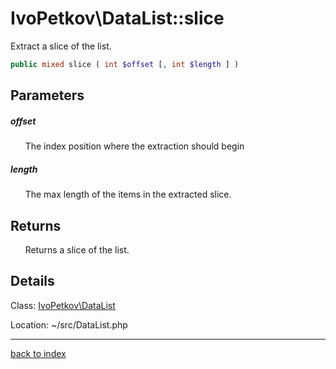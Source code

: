 # IvoPetkov\DataList::slice

Extract a slice of the list.

```php
public mixed slice ( int $offset [, int $length ] )
```

## Parameters

##### offset

&nbsp;&nbsp;&nbsp;&nbsp;&nbsp;&nbsp;The index position where the extraction should begin

##### length

&nbsp;&nbsp;&nbsp;&nbsp;&nbsp;&nbsp;The max length of the items in the extracted slice.

## Returns

&nbsp;&nbsp;&nbsp;&nbsp;&nbsp;&nbsp;Returns a slice of the list.

## Details

Class: [IvoPetkov\DataList](ivopetkov.datalist.class.md)

Location: ~/src/DataList.php

---

[back to index](index.md)

